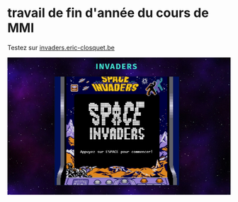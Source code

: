 # travail de fin d'année du cours de MMI

Testez sur [invaders.eric-closquet.be](http://invaders.eric-closquet.be)

![preview](https://github.com/closquet/projet-jeux-vid-o-MMI/blob/master/screenshot.jpg)